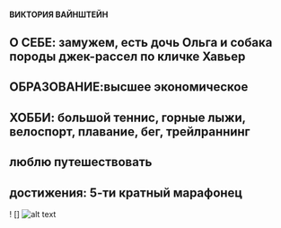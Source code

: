#### ВИКТОРИЯ ВАЙНШТЕЙН

## О СЕБЕ: замужем, есть дочь Ольга и собака породы джек-рассел по кличке Хавьер

## ОБРАЗОВАНИЕ:высшее экономическое

## ХОББИ: большой теннис, горные лыжи, велоспорт, плавание, бег, трейлраннинг

## люблю путешествовать 

## достижения: 5-ти кратный марафонец
! [] ![alt text](image.png)